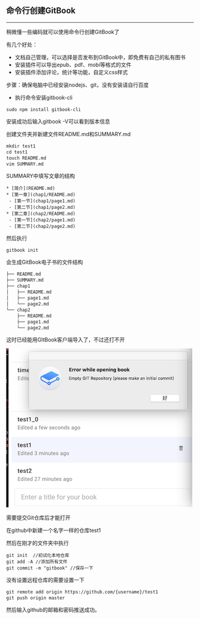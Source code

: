 ## 命令行创建GitBook

---

稍微懂一些编码就可以使用命令行创建GitBook了

有几个好处：

* 文档自己管理，可以选择是否发布到GitBook中，即免费有自己的私有图书
* 安装插件可以导出epub、pdf、mobi等格式的文件
* 安装插件添加评论，统计等功能，自定义css样式

步骤：确保电脑中已经安装nodejs、git，没有安装请自行百度

* 执行命令安装gitbook-cli

```
sudo npm install gitbook-cli
```

安装成功后输入gitbook -V可以看到版本信息

创建文件夹并新建文件README.md和SUMMARY.md

```
mkdir test1
cd test1  
touch README.md  
vim SUMMARY.md
```

SUMMARY中填写文章的结构

```
* [简介](README.md)
* [第一章](chap1/README.md)
 - [第一节](chap1/page1.md)
 - [第二节](chap1/page2.md)
* [第二章](chap2/README.md)
 - [第一节](chap2/page1.md)
 - [第二节](chap2/page2.md)
```

然后执行

```
gitbook init
```

会生成GitBook电子书的文件结构

```
├── README.md
├── SUMMARY.md
├── chap1
│   ├── README.md
│   ├── page1.md
│   └── page2.md
└── chap2
    ├── README.md
    ├── page1.md
    └── page2.md
```

这时已经能用GItBook客户端导入了，不过还打不开

![](/assets/image2.png)

需要提交Git仓库后才能打开

在github中新建一个名字一样的仓库test1

然后在刚才的文件夹中执行
```
git init  //初试化本地仓库
git add -A //添加所有文件
git commit -m "gitbook" //保存一下
```
没有设置远程仓库的需要设置一下
```
git remote add origin https://github.com/{username}/test1
git push origin master
```
然后输入github的邮箱和密码推送成功。

